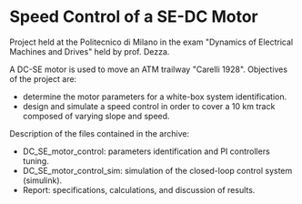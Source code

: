 # Speed Control of a SE-DC Motor

Project held at the Politecnico di Milano in the exam "Dynamics of Electrical Machines and Drives" held by prof. Dezza. 
  
A DC-SE motor is used to move an ATM trailway "Carelli 1928". Objectives of the project are:
- determine the motor parameters for a white-box system identification.
- design and simulate a speed control in order to cover a 10 km track composed of varying slope and speed.

Description of the files contained in the archive:
- DC_SE_motor_control: parameters identification and PI controllers tuning.
- DC_SE_motor_control_sim: simulation of the closed-loop control system (simulink).
- Report: specifications, calculations, and discussion of results.
